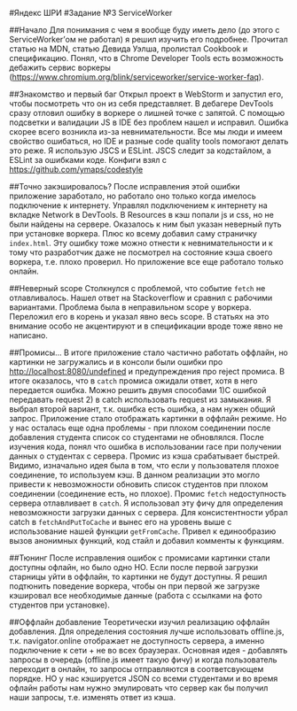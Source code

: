 #Яндекс ШРИ
#Задание №3 ServiceWorker

##Начало
Для понимания с чем я вообще буду иметь дело (до этого с ServiceWorker’ом не работал) я решил изучить его подробнее. Прочитал статью на MDN, статью Девида Уэлша, пролистал Cookbook и спецификацию.
Понял, что в Chrome Developer Tools есть возможность дебажить сервис воркеры (https://www.chromium.org/blink/serviceworker/service-worker-faq).

##Знакомство и первый баг
Открыл проект в WebStorm и запустил его, чтобы посмотреть что он из себя представляет. В дебагере DevTools сразу отловил ошибку в воркере о лишней точке с запятой. С помощью подсветки и валидации JS в IDE без проблем нашел и исправил. Ошибка скорее всего возникла из-за невнимательности. Все мы люди и имеем свойство ошибаться, но IDE и разные code quality tools помогают делать это реже. Я использую JSCS и ESLint. JSCS следит за кодстайлом, а ESLint за ошибками коде. Конфиги взял с https://github.com/ymaps/codestyle

##Точно закэшировалось?
После исправления этой ошибки приложение заработало, но работало оно только когда имелось подключение к интернету. Управлял подключением к интернету на вкладке Network в DevTools. В Resources в кэш попали js и css, но не были найдены на сервере. Оказалось к ним был указан неверный путь при установке воркера. Плюс ко всему добавил саму страничку `index.html`. Эту ошибку тоже можно отнести к невнимательности и к тому что разработчик даже не посмотрел на состояние кэша своего воркера, т.е. плохо проверил. Но приложение все еще работало только онлайн.

##Неверный scope
Столкнулся с проблемой, что событие `fetch` не отлавливалось. Нашел ответ на Stackoverflow и сравнил с рабочими вариантами. Проблема была в неправильном scope у воркера. Переложил его в корень и указал явно весь scope. В статьях на это внимание особо не акцентируют и в спецификации вроде тоже явно не написано.

##Промисы...
В итоге приложение стало частично работать оффлайн, но картинки не загружались и в консоли были ошибки про <http://localhost:8080/undefined> и предупреждения про reject промиса. В итоге оказалось, что в `catch` промиса ожидали ответ, хотя в него передается ошибка. Можно решить двумя способами 1)С ошибкой передавать request  2) в catch использовать request из замыкания. Я выбрал второй вариант, т.к. ошибка есть ошибка, а нам нужен общий запрос.
Приложение стало отображать картинки в оффлайн режиме. Но у нас осталась еще одна проблемы - при плохом соединении после добавления студента список со студентами не обновлялся. После изучения кода, понял что ошибка в использовании race при получении данных о студентах с сервера. Промис из кэша срабатывает быстрей. Видимо, изначально идея была в том, что если у пользователя плохое соединение, то используем кэш. В данном реализации это могло привести к невозможности обновить список студентов при плохом соединении (соединение есть, но плохое). Промис `fetch` недоступность сервера отлавливает в `catch`. Я использовал эту фичу для определения невозможности загрузки данных с сервера. Для консистентности  убрал catch в `fetchAndPutToCache` и вынес его на уровень выше с использование нашей функции `getFromCache`. Привел к единообразию вызов анонимных функций, код стайл и добавил комменты к функциям.

##Тюнинг
После исправления ошибок с промисами картинки стали доступны офлайн, но было одно НО. Если после первой загрузки старницы уйти в оффлайн, то картинки не будут доступны. Я решил подтюнить поведение воркера, чтобы он при первой же загрузке кэшировал все необходимые данные (работа с ссылками на фото студентов при установке).

##Оффлайн добавление
Теоретически изучил реализацию оффлайн добавления. Для определения состояния лучше использовать offline.js, т.к. navigator.online отображает не доступность сервера, а именно подключение к сети + не во всех браузерах. Основная идея - добавлять запросы в очередь (offline.js имеет такую фичу) и когда пользователь переходит в онлайн, то запросы отправляются в соответсвующем порядке. НО у нас кэшируется JSON со всеми студентами и во время офлайн работы нам нужно эмулировать что сервер как бы получил наши запросы, т.е. изменять ответ из кэша.
